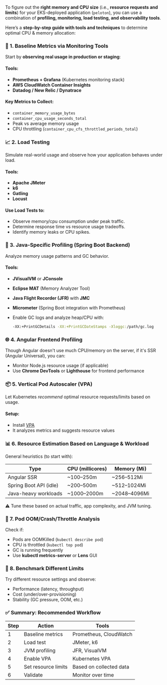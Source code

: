 To figure out the **right memory and CPU size** (i.e., **resource requests and limits**) for your EKS-deployed application (`peloton`), you can use a combination of **profiling, monitoring, load testing, and observability tools**.

Here’s a **step-by-step guide with tools and techniques** to determine optimal CPU & memory allocation:

### 🔧 1. **Baseline Metrics via Monitoring Tools**

Start by **observing real usage in production or staging**:

#### Tools:

* **Prometheus + Grafana** (Kubernetes monitoring stack)
* **AWS CloudWatch Container Insights**
* **Datadog / New Relic / Dynatrace**

#### Key Metrics to Collect:

* `container_memory_usage_bytes`
* `container_cpu_usage_seconds_total`
* Peak vs average memory usage
* CPU throttling (`container_cpu_cfs_throttled_periods_total`)

### 📈 2. **Load Testing**

Simulate real-world usage and observe how your application behaves under load.

#### Tools:

* **Apache JMeter**
* **k6**
* **Gatling**
* **Locust**

#### Use Load Tests to:

* Observe memory/cpu consumption under peak traffic.
* Determine response time vs resource usage tradeoffs.
* Identify memory leaks or CPU spikes.

### 🧠 3. **Java-Specific Profiling (Spring Boot Backend)**

Analyze memory usage patterns and GC behavior.

#### Tools:

* **JVisualVM** or **JConsole**
* **Eclipse MAT** (Memory Analyzer Tool)
* **Java Flight Recorder (JFR)** with **JMC**
* **Micrometer** (Spring Boot integration with Prometheus)
* Enable GC logs and analyze heap/CPU with:

  ```bash
  -XX:+PrintGCDetails -XX:+PrintGCDateStamps -Xloggc:/path/gc.log
  ```

### 🌐 4. **Angular Frontend Profiling**

Though Angular doesn't use much CPU/memory on the server, if it's SSR (Angular Universal), you can:

* Monitor Node.js resource usage (if applicable)
* Use **Chrome DevTools** or **Lighthouse** for frontend performance

### 📦 5. **Vertical Pod Autoscaler (VPA)**

Let Kubernetes *recommend* optimal resource requests/limits based on usage.

#### Setup:

* Install [VPA](https://github.com/kubernetes/autoscaler/tree/master/vertical-pod-autoscaler)
* It analyzes metrics and suggests resource values

### 📊 6. **Resource Estimation Based on Language & Workload**

General heuristics (to start with):

| Type                   | CPU (millicores) | Memory (Mi)   |
| ---------------------- | ---------------- | ------------- |
| Angular SSR            | \~100–250m       | \~256–512Mi   |
| Spring Boot API (idle) | \~200–500m       | \~512–1024Mi  |
| Java-heavy workloads   | \~1000–2000m     | \~2048–4096Mi |

⚠️ Tune these based on actual traffic, app complexity, and JVM tuning.

### 🚦 7. **Pod OOM/Crash/Throttle Analysis**

Check if:

* Pods are OOMKilled (`kubectl describe pod`)
* CPU is throttled (`kubectl top pod`)
* GC is running frequently
* Use **kubectl metrics-server** or **Lens** GUI

### 🧪 8. **Benchmark Different Limits**

Try different resource settings and observe:

* Performance (latency, throughput)
* Cost (under/over-provisioning)
* Stability (GC pressure, OOM, etc.)

### ✅ Summary: Recommended Workflow

| Step | Action              | Tools                   |
| ---- | ------------------- | ----------------------- |
| 1    | Baseline metrics    | Prometheus, CloudWatch  |
| 2    | Load test           | JMeter, k6              |
| 3    | JVM profiling       | JFR, VisualVM           |
| 4    | Enable VPA          | Kubernetes VPA          |
| 5    | Set resource limits | Based on collected data |
| 6    | Validate            | Monitor over time       |
